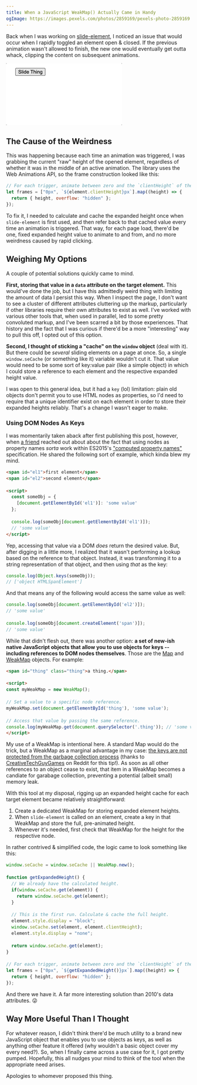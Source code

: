 ```yaml
---
title: When a JavaScript WeakMap() Actually Came in Handy
ogImage: https://images.pexels.com/photos/2859169/pexels-photo-2859169.jpeg?auto=compress&cs=tinysrgb&dpr=3&h=750&w=1200
---
```


Back when I was working on [slide-element](https://github.com/alexmacarthur/slide-element), I noticed an issue that would occur when I rapidly toggled an element open & closed. If the previous animation wasn't allowed to finish, the new one would eventually get outta whack, clipping the content on subsequent animations.

![slide-element-bad.gif](./slide-element-bad.gif)

## The Cause of the Weirdness

This was happening because each time an animation was triggered, I was grabbing the current "raw" height of the opened element, regardless of whether it was in the middle of an active animation. The library uses the Web Animations API, so the frame construction looked like this:

```jsx
// For each trigger, animate between zero and the `clientHeight` of the element.
let frames = ["0px", `${element.clientHeight}px`].map((height) => {
  return { height, overflow: "hidden" };
});
```

To fix it, I needed to calculate and cache the expanded height once when `slide-element` is first used, and then refer back to that cached value every time an animation is triggered. That way, for each page load, there'd be one, fixed expanded height value to animate to and from, and no more weirdness caused by rapid clicking.

## Weighing My Options

A couple of potential solutions quickly came to mind.

**First, storing that value in a `data` attribute on the target element.** This would've done the job, but I have this admittedly weird thing with limiting the amount of data I persist this way. When I inspect the page, I don't want to see a cluster of different attributes cluttering up the markup, particularly if other libraries require their own attributes to exist as well. I've worked with various other tools that, when used in parallel, led to some pretty convoluted markup, and I've been scarred a bit by those experiences. That history and the fact that I was curious if there'd be a more "interesting" way to pull this off, I opted out of this option.

**Second, I thought of sticking a "cache" on the `window` object** (deal with it). But there could be _several_ sliding elements on a page at once. So, a single `window.seCache` (or something like it) variable wouldn't cut it. That value would need to be some sort of key:value pair (like a simple object) in which I could store a reference to each element and the respective expanded height value.

I was open to this general idea, but it had a `key` (lol) limitation: plain old objects don't permit you to use HTML nodes as properties, so I'd need to require that a unique identifier exist on each element in order to store their expanded heights reliably. That's a change I wasn't eager to make.

### Using DOM Nodes As Keys

I was momentarily taken aback after first publishing this post, however, when [a friend](https://www.quickwinswithcode.com/) reached out about about the fact that using nodes as property names _sorta_ work within ES2015's ["computed property names"](https://developer.mozilla.org/en-US/docs/Web/JavaScript/Reference/Operators/Object_initializer#computed_property_names) specification. He shared the following sort of example, which kinda blew my mind.

```html
<span id="el1">first element</span>
<span id="el2">second element</span>

<script>
  const someObj = {
    [document.getElementById('el1')]: 'some value'
  };

  console.log(someObj[document.getElementById('el1')]);
  // 'some value'
</script>
```

Yep, accessing that value via a DOM _does_ return the desired value. But, after digging in a little more, I realized that it wasn't performing a lookup based on the reference to that object. Instead, it was transforming it to a string representation of that object, and then using _that_ as the key:

```js
console.log(Object.keys(someObj));
// ['object HTMLSpanElement']
```

And that means any of the following would access the same value as well:

```js
console.log(someObj[document.getElementById('el2')]);
// 'some value'

console.log(someObj[document.createElement('span')]);
// 'some value'
```

While that didn't flesh out, there was another option: **a set of new-ish native JavaScript objects that allow you to use objects for keys -- including references to DOM nodes themselves**. Those are the [Map](https://developer.mozilla.org/en-US/docs/Web/JavaScript/Reference/Global_Objects/Map) and [WeakMap](https://developer.mozilla.org/en-US/docs/Web/JavaScript/Reference/Global_Objects/WeakMap) objects. For example:

```html
<span id="thing" class="thing">a thing.</span>

<script>
const myWeakMap = new WeakMap();

// Set a value to a specific node reference.
myWeakMap.set(document.getElementById('thing'), 'some value');

// Access that value by passing the same reference.
console.log(myWeakMap.get(document.querySelector('.thing')); // 'some value'
</script>
```

My use of a WeakMap is intentional here. A standard Map would do the trick, but a WeakMap as a marginal advantage in my case: [the keys are not protected from the garbage collection process](https://developer.mozilla.org/en-US/docs/Web/JavaScript/Guide/Keyed_collections#weakmap_object) (thanks to [CreativeTechGuyGames](https://www.reddit.com/user/CreativeTechGuyGames/) on Reddit for this tip!). As soon as all other references to an object cease to exist, that item in a WeakMap becomes a candiate for garabage collection, preventing a potential (albeit small) memory leak.

With this tool at my disposal, rigging up an expanded height cache for each target element became relatively straightforward:

1. Create a dedicated WeakMap for storing expanded element heights.
2. When `slide-element` is called on an element, create a key in that WeakMap and store the full, pre-animated height.
3. Whenever it's needed, first check that WeakMap for the height for the respective node.

In rather contrived & simplified code, the logic came to look something like this:

```javascript
window.seCache = window.seCache || WeakMap.new();

function getExpandedHeight() {
  // We already have the calculated height.
  if(window.seCache.get(element)) {
    return window.seCache.get(element);
  }

  // This is the first run. Calculate & cache the full height.
  element.style.display = "block";
  window.seCache.set(element, element.clientHeight);
  element.style.display = "none";

  return window.seCache.get(element);
}

// For each trigger, animate between zero and the `clientHeight` of the element.
let frames = ["0px", `${getExpandedHeight()}px`].map((height) => {
  return { height, overflow: "hidden" };
});
```

And there we have it. A far more interesting solution than 2010's data attributes. 😜

## Way More Useful Than I Thought

For whatever reason, I didn't think there'd be much utility to a brand new JavaScript object that enables you to use objects as keys, as well as anything other feature it offered (why wouldn't a basic object cover my every need?). So, when I finally came across a use case for it, I got pretty pumped. Hopefully, this all nudges your mind to think of the tool when the appropriate need arises.

Apologies to whomever proposed this thing.
